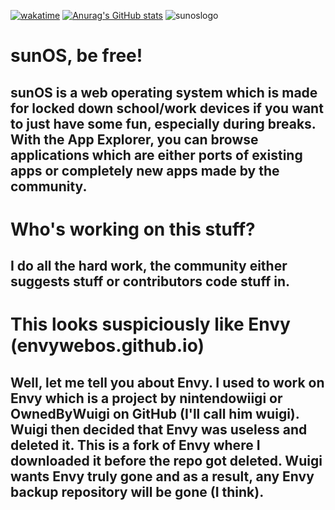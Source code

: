 [![wakatime](https://wakatime.com/badge/user/018b61ac-2a74-4c0b-ab5a-f4ed369ec8a1/project/018b6b6e-cb61-42e3-993e-27d4bd40fc6a.svg)](https://wakatime.com/badge/user/018b61ac-2a74-4c0b-ab5a-f4ed369ec8a1/project/018b6b6e-cb61-42e3-993e-27d4bd40fc6a)
[![Anurag's GitHub stats](https://github-readme-stats.vercel.app/api?username=sunnystew22)](https://github.com/sunOS22/sunOS22.github.io)
![sunoslogo](https://github.com/sunOS22/sunos22.github.io/blob/main/icons/sunOS-text.png?raw=true)

# sunOS, be free!
## sunOS is a web operating system which is made for locked down school/work devices if you want to just have some fun, especially during breaks. With the App Explorer, you can browse applications which are either ports of existing apps or completely new apps made by the community.

# Who's working on this stuff?
## I do all the hard work, the community either suggests stuff or contributors code stuff in.

# This looks suspiciously like Envy (envywebos.github.io)
## Well, let me tell you about Envy. I used to work on Envy which is a project by nintendowiigi or OwnedByWuigi on GitHub (I'll call him wuigi). Wuigi then decided that Envy was useless and deleted it. This is a fork of Envy where I downloaded it before the repo got deleted. Wuigi wants Envy truly gone and as a result, any Envy backup repository will be gone (I think).
